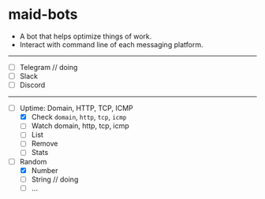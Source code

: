 # maid-bots

- A bot that helps optimize things of work.
- Interact with command line of each messaging platform.

---

- [ ] Telegram // doing
- [ ] Slack
- [ ] Discord

---

- [ ] Uptime: Domain, HTTP, TCP, ICMP
  - [x] Check `domain`, `http`, `tcp`, `icmp`
  - [ ] Watch domain, http, tcp, icmp
  - [ ] List
  - [ ] Remove
  - [ ] Stats
- [ ] Random
  - [x] Number
  - [ ] String // doing
  - [ ] ...